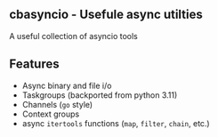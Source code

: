 ## cbasyncio - Usefule async utilties

A useful collection of asyncio tools

Features
--------

* Async binary and file i/o
* Taskgroups (backported from python 3.11)
* Channels (`go` style)
* Context groups
* async `itertools` functions (`map`, `filter`, `chain`, etc.)